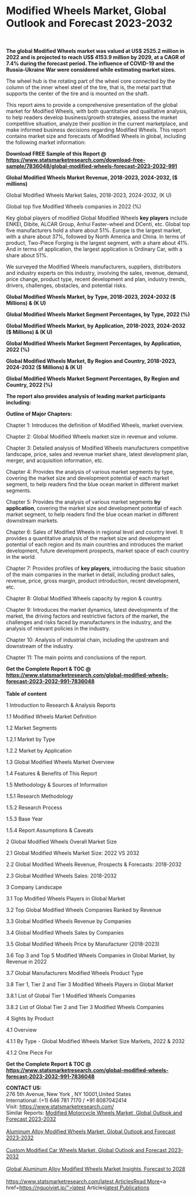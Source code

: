 <h1>Modified Wheels Market, Global Outlook and Forecast 2023-2032</h1><br/><p><strong>The global Modified Wheels market was valued at US$ 2525.2 million in 2022 and is projected to reach US$ 4153.9 million by 2029, at a <strong>CAGR</strong> of 7.4% during the forecast period. The influence of COVID-19 and the Russia-Ukraine War were considered while estimating market sizes.</strong></p><p>The wheel hub is the rotating part of the wheel core connected by the column of the inner wheel steel of the tire, that is, the metal part that supports the center of the tire and is mounted on the shaft.</p><p>This report aims to provide a comprehensive presentation of the global market for Modified Wheels, with both quantitative and qualitative analysis, to help readers develop business/growth strategies, assess the market competitive situation, analyze their position in the current marketplace, and make informed business decisions regarding Modified Wheels. This report contains market size and forecasts of Modified Wheels in global, including the following market information:</p><p><strong>Download FREE Sample of this Report @ <a href="https://www.statsmarketresearch.com/download-free-sample/7836048/global-modified-wheels-forecast-2023-2032-991">https://www.statsmarketresearch.com/download-free-sample/7836048/global-modified-wheels-forecast-2023-2032-991</a></strong></p><p><strong>Global Modified Wheels Market Revenue, 2018-2023, 2024-2032, ($ millions)</strong></p><p>Global Modified Wheels Market Sales, 2018-2023, 2024-2032, (K U)</p><p>Global top five Modified Wheels companies in 2022 (%)</p><p>Key global players of modified Global Modified Wheels <strong>key players</strong> include ENKEI, Dibite, ALCAR Group, Anhui Faster-wheel and DCenti, etc. Global top five manufacturers hold a share about 51%. Europe is the largest market, with a share about 37%, followed by North America and China. In terms of product, Two-Piece Forging is the largest segment, with a share about 41%. And in terms of application, the largest application is Ordinary Car, with a share about 51%.</p><p>We surveyed the Modified Wheels manufacturers, suppliers, distributors and industry experts on this industry, involving the sales, revenue, demand, price change, product type, recent development and plan, industry trends, drivers, challenges, obstacles, and potential risks.</p><p><strong>Global Modified Wheels Market, by Type, 2018-2023, 2024-2032 ($ Millions) & (K U)</strong></p><p><strong>Global Modified Wheels Market Segment Percentages, by Type, 2022 (%)</strong></p><p><strong>Global Modified Wheels Market, <strong>by Application</strong>, 2018-2023, 2024-2032 ($ Millions) & (K U)</strong></p><p><strong>Global Modified Wheels Market Segment Percentages, <strong>by Application</strong>, 2022 (%)</strong></p><p><strong>Global Modified Wheels Market, By Region and Country, 2018-2023, 2024-2032 ($ Millions) & (K U)</strong></p><p><strong>Global Modified Wheels Market Segment Percentages, By Region and Country, 2022 (%)</strong></p><p><strong>The report also provides analysis of leading market participants including:</strong></p><p><strong>Outline of Major Chapters:</strong></p><p>Chapter 1: Introduces the definition of Modified Wheels, market overview.</p><p>Chapter 2: Global Modified Wheels market size in revenue and volume.</p><p>Chapter 3: Detailed analysis of Modified Wheels manufacturers competitive landscape, price, sales and revenue market share, latest development plan, merger, and acquisition information, etc.</p><p>Chapter 4: Provides the analysis of various market segments by type, covering the market size and development potential of each market segment, to help readers find the blue ocean market in different market segments.</p><p>Chapter 5: Provides the analysis of various market segments <strong>by application</strong>, covering the market size and development potential of each market segment, to help readers find the blue ocean market in different downstream markets.</p><p>Chapter 6: Sales of Modified Wheels in regional level and country level. It provides a quantitative analysis of the market size and development potential of each region and its main countries and introduces the market development, future development prospects, market space of each country in the world.</p><p>Chapter 7: Provides profiles of <strong>key players</strong>, introducing the basic situation of the main companies in the market in detail, including product sales, revenue, price, gross margin, product introduction, recent development, etc.</p><p>Chapter 8: Global Modified Wheels capacity by region & country.</p><p>Chapter 9: Introduces the market dynamics, latest developments of the market, the driving factors and restrictive factors of the market, the challenges and risks faced by manufacturers in the industry, and the analysis of relevant policies in the industry.</p><p>Chapter 10: Analysis of industrial chain, including the upstream and downstream of the industry.</p><p>Chapter 11: The main points and conclusions of the report.</p><div><b>Get the Complete Report & TOC @ <a href="https://www.statsmarketresearch.com/global-modified-wheels-forecast-2023-2032-991-7836048">https://www.statsmarketresearch.com/global-modified-wheels-forecast-2023-2032-991-7836048</a></b></div><br><b>Table of content</b><p>1 Introduction to Research & Analysis Reports<br />
 
  1.1 Modified Wheels Market Definition<br />
 
  1.2 Market Segments<br />
 
  1.2.1 Market by Type<br />
 
  1.2.2 Market by Application<br />
 
  1.3 Global Modified Wheels Market Overview<br />
 
  1.4 Features & Benefits of This Report<br />
 
  1.5 Methodology & Sources of Information<br />
 
  1.5.1 Research Methodology<br />
 
  1.5.2 Research Process<br />
 
  1.5.3 Base Year<br />
 
  1.5.4 Report Assumptions & Caveats<br />
 
 2 Global Modified Wheels Overall Market Size<br />
 
  2.1 Global Modified Wheels Market Size: 2022 VS 2032<br />
 
  2.2 Global Modified Wheels Revenue, Prospects & Forecasts: 2018-2032<br />
 
  2.3 Global Modified Wheels Sales: 2018-2032<br />
 
 3 Company Landscape<br />
 
  3.1 Top Modified Wheels Players in Global Market<br />
 
  3.2 Top Global Modified Wheels Companies Ranked by Revenue<br />
 
  3.3 Global Modified Wheels Revenue by Companies<br />
 
  3.4 Global Modified Wheels Sales by Companies<br />
 
  3.5 Global Modified Wheels Price by Manufacturer (2018-2023)<br />
 
  3.6 Top 3 and Top 5 Modified Wheels Companies in Global Market, by Revenue in 2022<br />
 
  3.7 Global Manufacturers Modified Wheels Product Type<br />
 
  3.8 Tier 1, Tier 2 and Tier 3 Modified Wheels Players in Global Market<br />
 
  3.8.1 List of Global Tier 1 Modified Wheels Companies<br />
 
  3.8.2 List of Global Tier 2 and Tier 3 Modified Wheels Companies<br />
 
 4 Sights by Product<br />
 
  4.1 Overview<br />
 
  4.1.1 By Type - Global Modified Wheels Market Size Markets, 2022 & 2032<br />
 
  4.1.2 One Piece For<br><div><b>Get the Complete Report & TOC @ <a href="https://www.statsmarketresearch.com/global-modified-wheels-forecast-2023-2032-991-7836048">https://www.statsmarketresearch.com/global-modified-wheels-forecast-2023-2032-991-7836048</a></b></div></p> <b>CONTACT US:</b><br>276 5th Avenue, New York , NY 10001,United States<br>International: (+1) 646 781 7170 / +91 8087042414<br>Visit: <a href="https://www.statsmarketresearch.com/">https://www.statsmarketresearch.com/</a><br>Similar Reports: <a href="https://www.statsmarketresearch.com/global-modified-wheels-forecast-2023-2032-991-7836048">Modified Motorcycle Wheels Market, Global Outlook and Forecast 2023-2032</a><br/><br/><a href="https://www.statsmarketresearch.com/global-modified-wheels-forecast-2023-2032-991-7836048">Aluminum Alloy Modified Wheels Market, Global Outlook and Forecast 2023-2032</a><br/><br/><a href="https://www.statsmarketresearch.com/global-modified-wheels-forecast-2023-2032-991-7836048">Custom Modified Car Wheels Market, Global Outlook and Forecast 2023-2032</a><br/><br/><a href="https://www.statsmarketresearch.com/global-modified-wheels-forecast-2023-2032-991-7836048">Global Aluminum Alloy Modified Wheels Market Insights, Forecast to 2028</a><br/><br/><a href="https://gyeongbokgung.com">https://www.statsmarketresearch.com/</a><a href="https://hallyeomaritime.com">latest Articles</a><a href="https://jingwansa.com">Read More</a><a href=https://nguoiviet.jp/">latest Articles</a><a href="https://www.intelmarketresearch.com/">latest Publications</a>